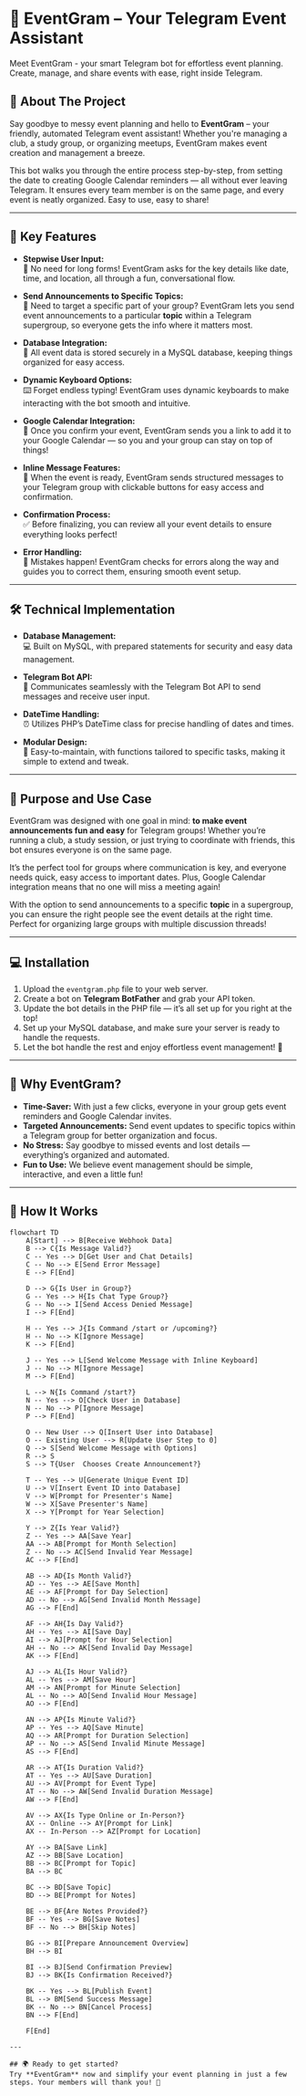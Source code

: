 # 📅 EventGram – Your Telegram Event Assistant

Meet EventGram - your smart Telegram bot for effortless event planning. Create, manage, and share events with ease, right inside Telegram.

## 🚀 About The Project

Say goodbye to messy event planning and hello to **EventGram** – your friendly, automated Telegram event assistant! Whether you're managing a club, a study group, or organizing meetups, EventGram makes event creation and management a breeze.

This bot walks you through the entire process step-by-step, from setting the date to creating Google Calendar reminders — all without ever leaving Telegram. It ensures every team member is on the same page, and every event is neatly organized. Easy to use, easy to share!

---

## 🌟 Key Features

- **Stepwise User Input:**  
  📝 No need for long forms! EventGram asks for the key details like date, time, and location, all through a fun, conversational flow.  

- **Send Announcements to Specific Topics:**  
  📣 Need to target a specific part of your group? EventGram lets you send event announcements to a particular **topic** within a Telegram supergroup, so everyone gets the info where it matters most.

- **Database Integration:**  
  💾 All event data is stored securely in a MySQL database, keeping things organized for easy access.

- **Dynamic Keyboard Options:**  
  ⌨️ Forget endless typing! EventGram uses dynamic keyboards to make interacting with the bot smooth and intuitive.

- **Google Calendar Integration:**  
  📅 Once you confirm your event, EventGram sends you a link to add it to your Google Calendar — so you and your group can stay on top of things!

- **Inline Message Features:**  
  📲 When the event is ready, EventGram sends structured messages to your Telegram group with clickable buttons for easy access and confirmation.

- **Confirmation Process:**  
  ✅ Before finalizing, you can review all your event details to ensure everything looks perfect!

- **Error Handling:**  
  🚧 Mistakes happen! EventGram checks for errors along the way and guides you to correct them, ensuring smooth event setup.

---

## 🛠️ Technical Implementation

- **Database Management:**  
  💻 Built on MySQL, with prepared statements for security and easy data management.

- **Telegram Bot API:**  
  🤖 Communicates seamlessly with the Telegram Bot API to send messages and receive user input.

- **DateTime Handling:**  
  ⏰ Utilizes PHP’s DateTime class for precise handling of dates and times.

- **Modular Design:**  
  🔧 Easy-to-maintain, with functions tailored to specific tasks, making it simple to extend and tweak.

---

## 🎯 Purpose and Use Case

EventGram was designed with one goal in mind: **to make event announcements fun and easy** for Telegram groups! Whether you’re running a club, a study session, or just trying to coordinate with friends, this bot ensures everyone is on the same page.

It’s the perfect tool for groups where communication is key, and everyone needs quick, easy access to important dates. Plus, Google Calendar integration means that no one will miss a meeting again! 

With the option to send announcements to a specific **topic** in a supergroup, you can ensure the right people see the event details at the right time. Perfect for organizing large groups with multiple discussion threads!

---

## 💻 Installation

1. Upload the `eventgram.php` file to your web server.  
2. Create a bot on **Telegram BotFather** and grab your API token.  
3. Update the bot details in the PHP file — it’s all set up for you right at the top!  
4. Set up your MySQL database, and make sure your server is ready to handle the requests.  
5. Let the bot handle the rest and enjoy effortless event management! 🎉

---

## 🧩 Why EventGram?

- **Time-Saver:** With just a few clicks, everyone in your group gets event reminders and Google Calendar invites.
- **Targeted Announcements:** Send event updates to specific topics within a Telegram group for better organization and focus.
- **No Stress:** Say goodbye to missed events and lost details — everything’s organized and automated.
- **Fun to Use:** We believe event management should be simple, interactive, and even a little fun!

---

## 🧬 How It Works

```mermaid
flowchart TD
    A[Start] --> B[Receive Webhook Data]
    B --> C{Is Message Valid?}
    C -- Yes --> D[Get User and Chat Details]
    C -- No --> E[Send Error Message]
    E --> F[End]

    D --> G{Is User in Group?}
    G -- Yes --> H{Is Chat Type Group?}
    G -- No --> I[Send Access Denied Message]
    I --> F[End]

    H -- Yes --> J{Is Command /start or /upcoming?}
    H -- No --> K[Ignore Message]
    K --> F[End]

    J -- Yes --> L[Send Welcome Message with Inline Keyboard]
    J -- No --> M[Ignore Message]
    M --> F[End]

    L --> N{Is Command /start?}
    N -- Yes --> O[Check User in Database]
    N -- No --> P[Ignore Message]
    P --> F[End]

    O -- New User --> Q[Insert User into Database]
    O -- Existing User --> R[Update User Step to 0]
    Q --> S[Send Welcome Message with Options]
    R --> S
    S --> T{User  Chooses Create Announcement?}
    
    T -- Yes --> U[Generate Unique Event ID]
    U --> V[Insert Event ID into Database]
    V --> W[Prompt for Presenter's Name]
    W --> X[Save Presenter's Name]
    X --> Y[Prompt for Year Selection]
    
    Y --> Z{Is Year Valid?}
    Z -- Yes --> AA[Save Year]
    AA --> AB[Prompt for Month Selection]
    Z -- No --> AC[Send Invalid Year Message]
    AC --> F[End]

    AB --> AD{Is Month Valid?}
    AD -- Yes --> AE[Save Month]
    AE --> AF[Prompt for Day Selection]
    AD -- No --> AG[Send Invalid Month Message]
    AG --> F[End]

    AF --> AH{Is Day Valid?}
    AH -- Yes --> AI[Save Day]
    AI --> AJ[Prompt for Hour Selection]
    AH -- No --> AK[Send Invalid Day Message]
    AK --> F[End]

    AJ --> AL{Is Hour Valid?}
    AL -- Yes --> AM[Save Hour]
    AM --> AN[Prompt for Minute Selection]
    AL -- No --> AO[Send Invalid Hour Message]
    AO --> F[End]

    AN --> AP{Is Minute Valid?}
    AP -- Yes --> AQ[Save Minute]
    AQ --> AR[Prompt for Duration Selection]
    AP -- No --> AS[Send Invalid Minute Message]
    AS --> F[End]

    AR --> AT{Is Duration Valid?}
    AT -- Yes --> AU[Save Duration]
    AU --> AV[Prompt for Event Type]
    AT -- No --> AW[Send Invalid Duration Message]
    AW --> F[End]

    AV --> AX{Is Type Online or In-Person?}
    AX -- Online --> AY[Prompt for Link]
    AX -- In-Person --> AZ[Prompt for Location]

    AY --> BA[Save Link]
    AZ --> BB[Save Location]
    BB --> BC[Prompt for Topic]
    BA --> BC

    BC --> BD[Save Topic]
    BD --> BE[Prompt for Notes]
    
    BE --> BF{Are Notes Provided?}
    BF -- Yes --> BG[Save Notes]
    BF -- No --> BH[Skip Notes]
    
    BG --> BI[Prepare Announcement Overview]
    BH --> BI

    BI --> BJ[Send Confirmation Preview]
    BJ --> BK{Is Confirmation Received?}
    
    BK -- Yes --> BL[Publish Event]
    BL --> BM[Send Success Message]
    BK -- No --> BN[Cancel Process]
    BN --> F[End]

    F[End]

---

## 🌍 Ready to get started? 
Try **EventGram** now and simplify your event planning in just a few steps. Your members will thank you! 🎉
